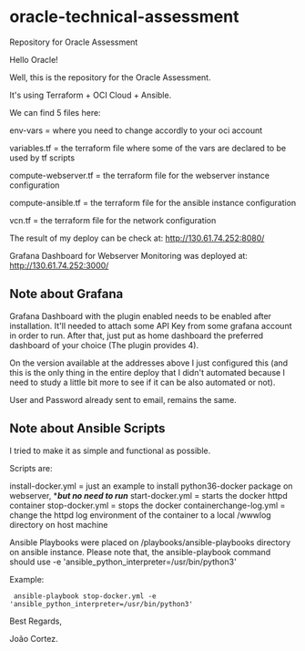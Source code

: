 # oracle-technical-assessment
Repository for Oracle Assessment

Hello Oracle!

Well, this is the repository for the Oracle Assessment.

It's using Terraform + OCI Cloud + Ansible.

We can find 5 files here:

env-vars = where you need to change accordly to your oci account

variables.tf = the terraform file where some of the vars are declared to be used by tf scripts

compute-webserver.tf = the terraform file for the webserver instance configuration

compute-ansible.tf = the terraform file for the ansible instance configuration

vcn.tf = the terraform file for the network configuration

The result of my deploy can be check at: http://130.61.74.252:8080/

Grafana Dashboard for Webserver Monitoring was deployed at: http://130.61.74.252:3000/

Note about Grafana
------------------

Grafana Dashboard with the plugin enabled needs to be enabled after installation. It'll needed to attach some API Key from some grafana account in order to run. After that, just put as home dashboard the preferred dashboard of your choice (The plugin provides 4). 

On the version available at the addresses above I just configured this (and this is the only thing in the entire deploy that I didn't automated because I need to study a little bit more to see if it can be also automated or not).

User and Password already sent to email, remains the same.

Note about Ansible Scripts
--------------------------

I tried to make it as simple and functional as possible.

Scripts are:

install-docker.yml = just an example to install python36-docker package on webserver, ****but no need to run***
start-docker.yml   = starts the docker httpd container
stop-docker.yml    = stops the docker containerchange-log.yml     = change the httpd log environment of the container to a local /wwwlog directory on host machine

Ansible Playbooks were placed on /playbooks/ansible-playbooks directory on ansible instance. Please note that, the ansible-playbook command should use -e 'ansible_python_interpreter=/usr/bin/python3'

Example:
     
     ansible-playbook stop-docker.yml -e 'ansible_python_interpreter=/usr/bin/python3'
   
Best Regards,

João Cortez.
